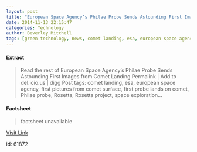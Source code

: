 ```yaml
---
layout: post
title: "European Space Agency’s Philae Probe Sends Astounding First Images from Comet Landing"
date: 2014-11-13 22:15:47
categories: Technology
author: Beverley Mitchell
tags: [green technology, news, comet landing, esa, european space agency, first pictures from comet surface, first probe lands on comet, philae probe, rosetta, rosetta project, space exploration]
---
```



#### Extract
>Read the rest of European Space Agency&#8217;s Philae Probe Sends Astounding First Images from Comet Landing Permalink | Add to del.icio.us | digg Post tags: comet landing, esa, european space agency, first pictures from comet surface, first probe lands on comet, Philae probe, Rosetta, Rosetta project, space exploration...

#### Factsheet
>factsheet unavailable

[Visit Link](http://inhabitat.com/european-space-agencys-philae-probe-sends-astounding-first-images-from-comet-landing/)

id:   61872


